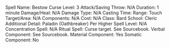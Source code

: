 
Spell Name: Bestow Curse
Level: 3
Attack/Saving Throw: N/A
Duration: 1 minute
Damage/Heal: N/A
Damage Type: N/A
Casting Time: 
Range: Touch
Target/Area: N/A
Components: N/A
Cost: N/A
Class: Bard
School:  Cleric
Additional Detail:  Paladin (Oathbreaker)
Per Higher Spell Level: N/A
Concentration Spell: N/A
Ritual Spell: Curse target.  See Sourcebook.
Verbal Component: See Sourcebook.
Material Component: Yes
Somatic Component: No
